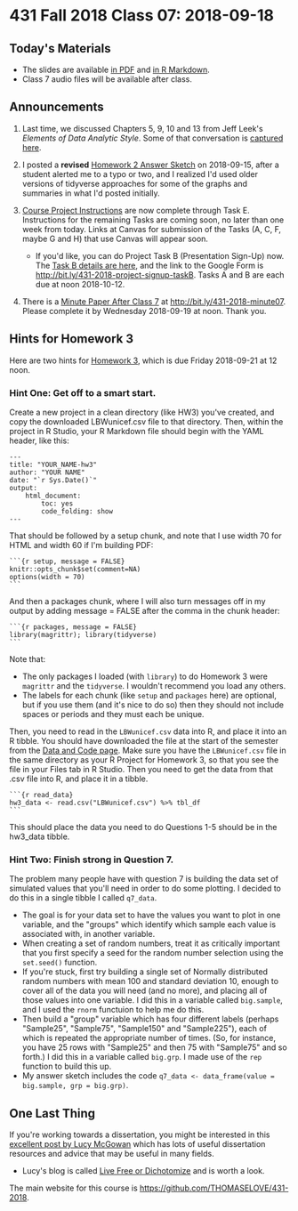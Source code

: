 # 431 Fall 2018 Class 07: 2018-09-18

## Today's Materials

- The slides are available [in PDF](https://github.com/THOMASELOVE/431-2018/blob/master/slides/class07/431_class-07-slides_2018.pdf) and [in R Markdown](https://raw.githubusercontent.com/THOMASELOVE/431-2018/master/slides/class07/431_class-07-slides_2018.Rmd).
- Class 7 audio files will be available after class.

## Announcements

1. Last time, we discussed Chapters 5, 9, 10 and 13 from Jeff Leek's *Elements of Data Analytic Style*. Some of that conversation is [captured here](https://github.com/THOMASELOVE/431-2018/blob/master/slides/class07/LEEK.md).

2. I posted a **revised** [Homework 2 Answer Sketch](https://github.com/THOMASELOVE/431-2018/tree/master/homework/Homework2) on 2018-09-15, after a student alerted me to a typo or two, and I realized I'd used older versions of tidyverse approaches for some of the graphs and summaries in what I'd posted initially.

3. [Course Project Instructions](https://thomaselove.github.io/431-2018-project/) are now complete through Task E. Instructions for the remaining Tasks are coming soon, no later than one week from today. Links at Canvas for submission of the Tasks (A, C, F, maybe G and H) that use Canvas will appear soon. 
    - If you'd like, you can do Project Task B (Presentation Sign-Up) now. The [Task B details are here](https://thomaselove.github.io/431-2018-project/taskB.html), and the link to the Google Form is http://bit.ly/431-2018-project-signup-taskB. Tasks A and B are each due at noon 2018-10-12.

4. There is a [Minute Paper After Class 7](http://bit.ly/431-2018-minute07) at http://bit.ly/431-2018-minute07. Please complete it by Wednesday 2018-09-19 at noon. Thank you.

## Hints for Homework 3

Here are two hints for [Homework 3](https://github.com/THOMASELOVE/431-2018/tree/master/homework/Homework3), which is due Friday 2018-09-21 at 12 noon.

### Hint One: Get off to a smart start. 

Create a new project in a clean directory (like HW3) you've created, and copy the downloaded LBWunicef.csv file to that directory. Then, within the project in R Studio, your R Markdown file should begin with the YAML header, like this:

    ---
    title: "YOUR_NAME-hw3"
    author: "YOUR NAME"
    date: "`r Sys.Date()`"
    output:
        html_document:
            toc: yes
            code_folding: show
    ---

That should be followed by a setup chunk, and note that I use width 70 for HTML and width 60 if I'm building PDF:

    ```{r setup, message = FALSE}
    knitr::opts_chunk$set(comment=NA)
    options(width = 70)
    ```

And then a packages chunk, where I will also turn messages off in my output by adding message = FALSE after the comma in the chunk header:

    ```{r packages, message = FALSE}
    library(magrittr); library(tidyverse)
    ```

Note that:

- The only packages I loaded (with `library`) to do Homework 3 were `magrittr` and the `tidyverse`. I wouldn't recommend you load any others. 
- The labels for each chunk (like `setup` and `packages` here) are optional, but if you use them (and it's nice to do so) then they should not include spaces or periods and they must each be unique.

Then, you need to read in the `LBWunicef.csv` data into R, and place it into an R tibble. You should have downloaded the file at the start of the semester from the [Data and Code page](https://github.com/THOMASELOVE/431-2018-data). Make sure you have the `LBWunicef.csv` file in the same directory as your R Project for Homework 3, so that you see the file in your Files tab in R Studio. Then you need to get the data from that .csv file into R, and place it in a tibble. 

    ```{r read_data}
    hw3_data <- read.csv("LBWunicef.csv") %>% tbl_df
    ```

This should place the data you need to do Questions 1-5 should be in the hw3_data tibble.

### Hint Two: Finish strong in Question 7.

The problem many people have with question 7 is building the data set of simulated values that you'll need in order to do some plotting. I decided to do this in a single tibble I called `q7_data`.

- The goal is for your data set to have the values you want to plot in one variable, and the "groups" which identify which sample each value is associated with, in another variable.
- When creating a set of random numbers, treat it as critically important that you first specify a seed for the random number selection using the `set.seed()` function.
- If you're stuck, first try building a single set of Normally distributed random numbers with mean 100 and standard deviation 10, enough to cover all of the data you will need (and no more), and placing all of those values into one variable.  I did this in a variable called `big.sample`, and I used the `rnorm` functuion to help me do this.
- Then build a "group" variable which has four different labels (perhaps "Sample25", "Sample75", "Sample150" and "Sample225"), each of which is repeated the appropriate number of times. (So, for instance, you have 25 rows with "Sample25" and then 75 with "Sample75" and so forth.) I did this in a variable called `big.grp`. I made use of the `rep` function to build this up.
- My answer sketch includes the code `q7_data <- data_frame(value = big.sample, grp = big.grp)`.

## One Last Thing

If you're working towards a dissertation, you might be interested in this [excellent post by Lucy McGowan](https://livefreeordichotomize.com/2018/09/14/one-year-to-dissertate/) which has lots of useful dissertation resources and advice that may be useful in many fields. 

- Lucy's blog is called [Live Free or Dichotomize](https://livefreeordichotomize.com/) and is worth a look.

The main website for this course is https://github.com/THOMASELOVE/431-2018.
